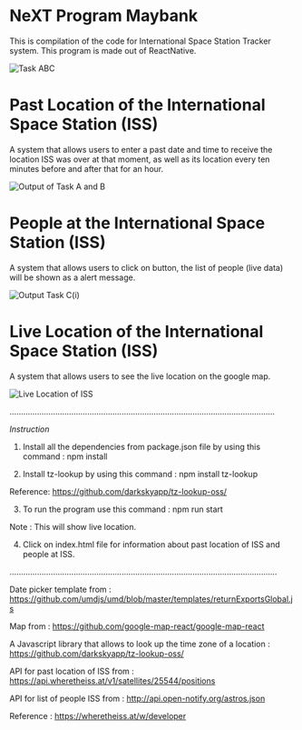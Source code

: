 # NeXT Program Maybank

This is compilation of the code for International Space Station Tracker system. This program is made out of ReactNative.

![Task ABC](https://user-images.githubusercontent.com/65647905/153644684-3a4d11b8-7635-41ca-9a81-fd7e295baab3.JPG)

# Past Location of the International Space Station (ISS)
A system that allows users to enter a past date and time to receive the location ISS was over at that moment, as well as its location every ten minutes before and after that for an hour.

![Output of Task A and B](https://user-images.githubusercontent.com/65647905/153644615-e38612e8-f4ef-4ce1-9947-7f04ec0bf708.JPG)

# People at the International Space Station (ISS)
A system that allows users to click on button, the list of people (live data) will be shown as a alert message.

![Output Task C(i)](https://user-images.githubusercontent.com/65647905/153644552-78266341-8b31-4f8f-abab-d933ec778241.JPG)

# Live Location of the International Space Station (ISS)
A system that allows users to see the live location on the google map.

![Live Location of ISS](https://user-images.githubusercontent.com/65647905/153644491-d1012a52-f4ca-49ac-8ba6-074c7029e7ba.JPG)


....................................................................................................................


*Instruction*

1. Install all the dependencies from package.json file by using this command : npm install

2. Install tz-lookup by using this command : npm install tz-lookup

Reference: https://github.com/darkskyapp/tz-lookup-oss/

3. To run the program use this command : npm run start

Note : This will show live location.

4. Click on index.html file for information about past location of ISS and people at ISS.


.....................................................................................................................

Date picker template from : https://github.com/umdjs/umd/blob/master/templates/returnExportsGlobal.js

Map from : https://github.com/google-map-react/google-map-react

A Javascript library that allows to look up the time zone of a location : https://github.com/darkskyapp/tz-lookup-oss/

API for past location of ISS from : https://api.wheretheiss.at/v1/satellites/25544/positions

API for list of people ISS from : http://api.open-notify.org/astros.json

Reference : https://wheretheiss.at/w/developer
